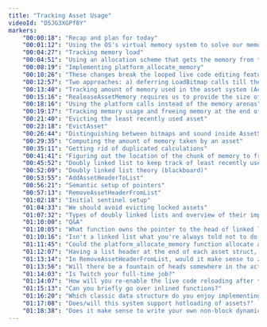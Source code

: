 ```yaml
---
title: "Tracking Asset Usage"
videoId: "D5JG3XGPf8Y"
markers:
    "00:00:18": "Recap and plan for today"
    "00:01:12": "Using the OS's virtual memory system to solve our memory management problem"
    "00:04:27": "Tracking memory load"
    "00:04:51": "Using an allocation scheme that gets the memory from the OS and returns it on eviction"
    "00:08:19": "Implementing platform_allocate_memory"
    "00:10:26": "These changes break the looped live code editing feature"
    "00:12:57": "Two approaches: a) deferring LoadBitmap calls till the end of the frame and b) keeping some amount of free space to make loading always possible"
    "00:13:40": "Tracking amount of memory used in the asset system (AcquireAssetMemory)"
    "00:15:16": "RealeaseAssetMemory requires us to provide the size of asset to free"
    "00:18:16": "Using the platform calls instead of the memory arenas"
    "00:19:17": "Tracking memory usage and freeing memory at the end of the frame (EvictAssetsAsNecessary)"
    "00:21:40": "Evicting the least recently used asset"
    "00:23:18": "EvictAsset"
    "00:26:44": "Distinguishing between bitmaps and sound inside AssetState"
    "00:29:35": "Computing the amount of memory taken by an asset"
    "00:35:11": "Getting rid of duplicated calculations"
    "00:41:41": "Figuring out the location of the chunk of memory to free"
    "00:45:52": "Doubly linked list to keep track of least recently used asset"
    "00:52:09": "Doubly linked list theory (blackboard)"
    "00:53:55": "AddAssetHeaderToList"
    "00:56:21": "Semantic setup of pointers"
    "00:57:13": "RemoveAssetHeaderFromList"
    "01:02:18": "Initial sentinel setup"
    "01:04:33": "We should avoid evicting locked assets"
    "01:07:32": "Types of doubly linked lists and overview of their implementation"
    "01:10:00": "Q&A"
    "01:10:05": "What function owns the pointer to the head of linked list?"
    "01:10:16": "Isn't a linked list what you're always told not to do if you're care about the cache at all?"
    "01:11:45": "Could the platform_allocate_memory function allocate a few bytes more than requested and store the size there to avoid it having to be passed to the free function?"
    "01:12:07": "Having a list header at the end of each asset struct, wouldn't that invalidate the cache a lot, when processing the list, since asset structs are potentially large?"
    "01:13:14": "In RemoveAssetHeaderFromList, would it make sense to zero out the prev and next pointers of the header that is being removed, or is it just unnecessary cleanup? Are there pros and cons to this?"
    "01:13:56": "Will there be a fountain of heads somewhere in the actual game, possibly as a Halloween item?"
    "01:14:03": "Is Twitch your full-time job?"
    "01:14:07": "How will you re-enable the live code reloading after this is done?"
    "01:15:13": "Can you briefly go over inlined functions?"
    "01:16:20": "Which classic data structure do you enjoy implementing the most?"
    "01:17:08": "Does/will this system support hotloading of assets?"
    "01:18:38": "Does it make sense to write your own non-block dynamic allocator instead of using the memory system of the OS?"
---
```

